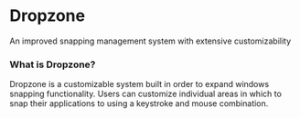 # Dropzone
 An improved snapping management system with extensive customizability

### What is Dropzone?

Dropzone is a customizable system built in order to expand windows snapping functionality. Users can customize individual areas in which to snap their applications to using a keystroke and mouse combination.

